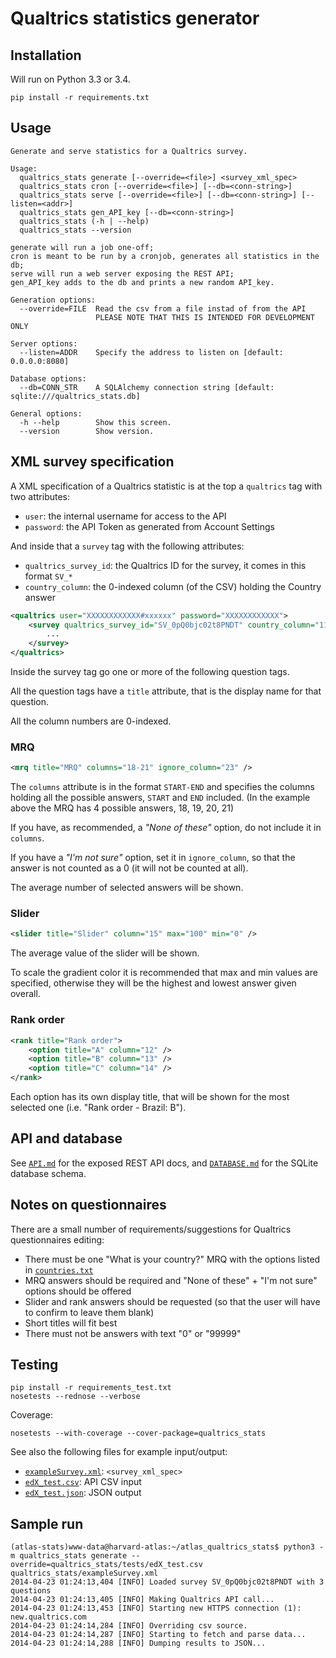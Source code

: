 
# Qualtrics statistics generator

## Installation

Will run on Python 3.3 or 3.4.

`pip install -r requirements.txt`

## Usage

```
Generate and serve statistics for a Qualtrics survey.

Usage:
  qualtrics_stats generate [--override=<file>] <survey_xml_spec>
  qualtrics_stats cron [--override=<file>] [--db=<conn-string>]
  qualtrics_stats serve [--override=<file>] [--db=<conn-string>] [--listen=<addr>]
  qualtrics_stats gen_API_key [--db=<conn-string>]
  qualtrics_stats (-h | --help)
  qualtrics_stats --version

generate will run a job one-off;
cron is meant to be run by a cronjob, generates all statistics in the db;
serve will run a web server exposing the REST API;
gen_API_key adds to the db and prints a new random API_key.

Generation options:
  --override=FILE  Read the csv from a file instad of from the API
                   PLEASE NOTE THAT THIS IS INTENDED FOR DEVELOPMENT ONLY

Server options:
  --listen=ADDR    Specify the address to listen on [default: 0.0.0.0:8080]

Database options:
  --db=CONN_STR    A SQLAlchemy connection string [default: sqlite:///qualtrics_stats.db]

General options:
  -h --help        Show this screen.
  --version        Show version.
```

## XML survey specification

A XML specification of a Qualtrics statistic is at the top a `qualtrics` tag with two attributes:

* `user`: the internal username for access to the API
* `password`: the API Token as generated from Account Settings

And inside that a `survey` tag with the following attributes:

* `qualtrics_survey_id`: the Qualtrics ID for the survey, it comes in this format `SV_*`
* `country_column`: the 0-indexed column (of the CSV) holding the Country answer

```xml
<qualtrics user="XXXXXXXXXXXX#xxxxxx" password="XXXXXXXXXXXX">
	<survey qualtrics_survey_id="SV_0pQ0bjc02t8PNDT" country_column="11">
		...
	</survey>
</qualtrics>
```

Inside the survey tag go one or more of the following question tags. 

All the question tags have a `title` attribute, that is the display name for that question.

All the column numbers are 0-indexed.

### MRQ

```xml
<mrq title="MRQ" columns="18-21" ignore_column="23" />
```

The `columns` attribute is in the format `START-END` and specifies the columns holding all the possible answers, `START` and `END` included. (In the example above the MRQ has 4 possible answers, 18, 19, 20, 21)

If you have, as recommended, a *"None of these"* option, do not include it in `columns`.

If you have a *"I'm not sure"* option, set it in `ignore_column`, so that the answer is not counted as a 0 (it will not be counted at all).

The average number of selected answers will be shown.

### Slider

```xml
<slider title="Slider" column="15" max="100" min="0" />
```

The average value of the slider will be shown.

To scale the gradient color it is recommended that max and min values are specified, otherwise they will be the highest and lowest answer given overall.

### Rank order

```xml
<rank title="Rank order">
    <option title="A" column="12" />
    <option title="B" column="13" />
    <option title="C" column="14" />
</rank>
```

Each option has its own display title, that will be shown for the most selected one (i.e. "Rank order - Brazil: B").

## API and database

See [`API.md`](API.md) for the exposed REST API docs, and [`DATABASE.md`](DATABASE.md) for the SQLite database schema.

## Notes on questionnaires

There are a small number of requirements/suggestions for Qualtrics questionnaires editing:

* There must be one "What is your country?" MRQ with the options listed in [`countries.txt`](countries.txt)
* MRQ answers should be required and "None of these" + "I'm not sure" options should be offered
* Slider and rank answers should be requested (so that the user will have to confirm to leave them blank)
* Short titles will fit best
* There must not be answers with text "0" or "99999"

## Testing

```
pip install -r requirements_test.txt
nosetests --rednose --verbose
```

Coverage:

```
nosetests --with-coverage --cover-package=qualtrics_stats
```

See also the following files for example input/output:

* [`exampleSurvey.xml`](qualtrics_stats/exampleSurvey.xml): `<survey_xml_spec>`
* [`edX_test.csv`](qualtrics_stats/tests/edX_test.csv): API CSV input
* [`edX_test.json`](qualtrics_stats/tests/edX_test.json): JSON output

## Sample run

```
(atlas-stats)www-data@harvard-atlas:~/atlas_qualtrics_stats$ python3 -m qualtrics_stats generate --override=qualtrics_stats/tests/edX_test.csv qualtrics_stats/exampleSurvey.xml
2014-04-23 01:24:13,404 [INFO] Loaded survey SV_0pQ0bjc02t8PNDT with 3 questions
2014-04-23 01:24:13,405 [INFO] Making Qualtrics API call...
2014-04-23 01:24:13,453 [INFO] Starting new HTTPS connection (1): new.qualtrics.com
2014-04-23 01:24:14,284 [INFO] Overriding csv source.
2014-04-23 01:24:14,287 [INFO] Starting to fetch and parse data...
2014-04-23 01:24:14,288 [INFO] Dumping results to JSON...
```
